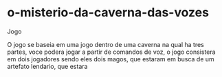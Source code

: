 # o-misterio-da-caverna-das-vozes
Jogo


O jogo se baseia em uma jogo dentro de uma caverna na qual ha tres partes, voce podera jogar a partir de comandos de voz, o jogo consistera em dois jogadores sendo eles dois magos, que estaram em busca de um artefato lendario, que estara
